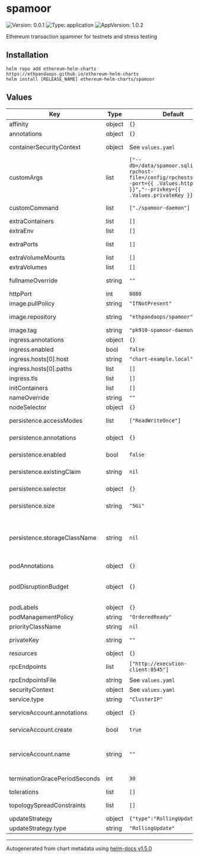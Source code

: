 # spamoor

![Version: 0.0.1](https://img.shields.io/badge/Version-0.0.1-informational?style=flat-square) ![Type: application](https://img.shields.io/badge/Type-application-informational?style=flat-square) ![AppVersion: 1.0.2](https://img.shields.io/badge/AppVersion-1.0.2-informational?style=flat-square)

Ethereum transaction spammer for testnets and stress testing

## Installation

```console
helm repo add ethereum-helm-charts https://ethpandaops.github.io/ethereum-helm-charts
helm install [RELEASE_NAME] ethereum-helm-charts/spamoor
```

## Values

| Key | Type | Default | Description |
|-----|------|---------|-------------|
| affinity | object | `{}` | Affinity configuration for pods |
| annotations | object | `{}` | Annotations for the StatefulSet |
| containerSecurityContext | object | See `values.yaml` | The security context for containers |
| customArgs | list | `["--db=/data/spamoor.sqlite","--rpchost-file=/config/rpchosts.txt","--port={{ .Values.httpPort }}","--privkey={{ .Values.privateKey }}"]` | Custom args for the spamoor container |
| customCommand | list | `["./spamoor-daemon"]` | Command replacement for the spamoor container |
| extraContainers | list | `[]` | Additional containers |
| extraEnv | list | `[]` | Additional env variables |
| extraPorts | list | `[]` | Additional ports. Useful when using extraContainers |
| extraVolumeMounts | list | `[]` | Additional volume mounts |
| extraVolumes | list | `[]` | Additional volumes |
| fullnameOverride | string | `""` | Overrides the chart's computed fullname |
| httpPort | int | `8080` | HTTP port for spamoor interface |
| image.pullPolicy | string | `"IfNotPresent"` | spamoor container pull policy |
| image.repository | string | `"ethpandaops/spamoor"` | spamoor container image repository |
| image.tag | string | `"pk910-spamoor-daemon"` | spamoor container image tag |
| ingress.annotations | object | `{}` | Annotations for Ingress |
| ingress.enabled | bool | `false` | Ingress resource for the HTTP API |
| ingress.hosts[0].host | string | `"chart-example.local"` |  |
| ingress.hosts[0].paths | list | `[]` |  |
| ingress.tls | list | `[]` | Ingress TLS |
| initContainers | list | `[]` | Additional init containers |
| nameOverride | string | `""` | Overrides the chart's name |
| nodeSelector | object | `{}` | Node selector for pods |
| persistence.accessModes | list | `["ReadWriteOnce"]` | Access mode for the volume claim template |
| persistence.annotations | object | `{}` | Annotations for volume claim template |
| persistence.enabled | bool | `false` | Uses an EmptyDir when not enabled |
| persistence.existingClaim | string | `nil` | Use an existing PVC when persistence.enabled |
| persistence.selector | object | `{}` | Selector for volume claim template |
| persistence.size | string | `"5Gi"` | Requested size for volume claim template |
| persistence.storageClassName | string | `nil` | Use a specific storage class E.g 'local-path' for local storage to achieve best performance Read more (https://github.com/rancher/local-path-provisioner) |
| podAnnotations | object | `{}` | Pod annotations |
| podDisruptionBudget | object | `{}` | Define the PodDisruptionBudget spec If not set then a PodDisruptionBudget will not be created |
| podLabels | object | `{}` | Pod labels |
| podManagementPolicy | string | `"OrderedReady"` | Pod management policy |
| priorityClassName | string | `nil` | Pod priority class |
| privateKey | string | `""` | Required private key for the main wallet |
| resources | object | `{}` | Resource requests and limits |
| rpcEndpoints | list | `["http://execution-client:8545"]` | RPC endpoint to use for transactions |
| rpcEndpointsFile | string | See `values.yaml` | RPC endpoints file content |
| securityContext | object | See `values.yaml` | The security context for pods |
| service.type | string | `"ClusterIP"` | Service type |
| serviceAccount.annotations | object | `{}` | Annotations to add to the service account |
| serviceAccount.create | bool | `true` | Specifies whether a service account should be created |
| serviceAccount.name | string | `""` | The name of the service account to use. If not set and create is true, a name is generated using the fullname template |
| terminationGracePeriodSeconds | int | `30` | How long to wait until the pod is forcefully terminated |
| tolerations | list | `[]` | Tolerations for pods |
| topologySpreadConstraints | list | `[]` | Topology Spread Constraints for pods |
| updateStrategy | object | `{"type":"RollingUpdate"}` | Update strategy for the Statefulset |
| updateStrategy.type | string | `"RollingUpdate"` | Update strategy type |

----------------------------------------------
Autogenerated from chart metadata using [helm-docs v1.5.0](https://github.com/norwoodj/helm-docs/releases/v1.5.0)